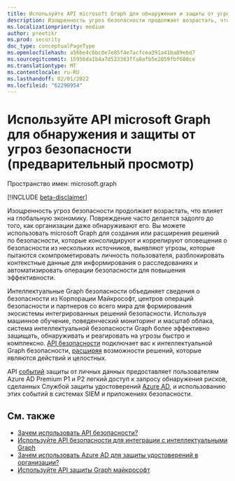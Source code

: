 ```yaml
---
title: Используйте API microsoft Graph для обнаружения и защиты от угроз безопасности (предварительный просмотр)
description: Изощренность угроз безопасности продолжает возрастать, что влияет на глобальную экономику. Повреждение часто делается задолго до того, как организации даже обнаруживают его. Вы можете использовать microsoft Graph для создания или расширения решений по безопасности, которые консолидируют и коррелируют оповещения о безопасности из нескольких источников, выявляют угрозы, которые пытаются скомпрометировать личность пользователя, разблокировать контекстные данные для информирования о расследованиях и автоматизировать операции безопасности для повышения эффективности.
ms.localizationpriority: medium
author: preetikr
ms.prod: security
doc_type: conceptualPageType
ms.openlocfilehash: a56be4c6bc0e7e85f4e7acfcea391a41ba89ebd7
ms.sourcegitcommit: 15956da1b4a7d523363ffa8afb5e2059fbf680ce
ms.translationtype: MT
ms.contentlocale: ru-RU
ms.lasthandoff: 02/01/2022
ms.locfileid: "62290954"
---
```

# <a name="use-the-microsoft-graph-api-for-security-threat-detection-and-protection-preview"></a>Используйте API microsoft Graph для обнаружения и защиты от угроз безопасности (предварительный просмотр)

Пространство имен: microsoft.graph

[!INCLUDE [beta-disclaimer](../../includes/beta-disclaimer.md)]

Изощренность угроз безопасности продолжает возрастать, что влияет на глобальную экономику. Повреждение часто делается задолго до того, как организации даже обнаруживают его. Вы можете использовать microsoft Graph для создания или расширения решений по безопасности, которые консолидируют и коррелируют оповещения о безопасности из нескольких источников, выявляют угрозы, которые пытаются скомпрометировать личность пользователя, разблокировать контекстные данные для информирования о расследованиях и автоматизировать операции безопасности для повышения эффективности.

Интеллектуальные Graph безопасности объединяет сведения о безопасности из Корпорации Майкрософт, центров операций безопасности и партнеров со всего мира для формирования экосистемы интегрированных решений безопасности. Используя машинное обучение, поведенческий мониторинг и масштаб облака, система интеллектуальной безопасности Graph более эффективно защищать, обнаруживать и реагировать на угрозы быстро и комплексно. [API безопасности](security-api-overview.md) подключает вас к интеллектуальной Graph безопасности, [расширяя](https://www.microsoft.com/security/intelligence-security-api) возможности решений, которые являются действий и целостных.

API [событий](identityprotection-overview.md) защиты от личных данных предоставляет пользователям Azure AD Premium P1 и P2 легкий доступ к запросу обнаружения рисков, сделанных Службой защиты удостоверений [Azure AD](/azure/active-directory/active-directory-identityprotection-graph-getting-started), и использованию этих событий в системах SIEM и приложениях безопасности.

## <a name="see-also"></a>См. также

- [Зачем использовать API безопасности?](/graph/security-concept-overview#why-use-the-security-api-and-connect-with-microsoft-intelligent-security-graph)
- [Используйте API безопасности для интеграции с интеллектуальными Graph](security-api-overview.md)
- [Зачем использовать Azure AD для защиты удостоверений в организации?](/graph/security-concept-overview#why-use-azure-ad-to-protect-identities-in-your-organization)
- [Используйте API защиты Graph майкрософт](identityprotection-overview.md)



